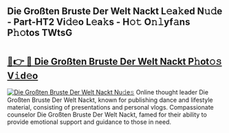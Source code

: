 ## Die Großten Bruste Der Welt Nackt L𝚎a𝚔ed N𝚞𝚍e - Part-HT2 Vi𝚍𝚎o L𝚎a𝚔s - H𝚘𝚝 O𝚗𝚕yf𝚊ns P𝚑𝚘tos TWtsG

# <h2><a href="http://kf5y8q.oniu.top/?m=Die+Gro%c3%9ften+Bruste+Der+Welt+Nackt">🔗👉 🔴 Die Großten Bruste Der Welt Nackt P𝚑ot𝚘𝚜 V𝚒d𝚎o</a></h2>

[![Die Großten Bruste Der Welt Nackt Nu𝚍e𝚜](https://i.imgur.com/0qMVB7G.gif)](http://kf5y8q.oniu.top/?m=Die+Gro%c3%9ften+Bruste+Der+Welt+Nackt)
Online thought leader Die Großten Bruste Der Welt Nackt, known for publishing dance and lifestyle material, consisting of presentations and personal vlogs. Compassionate counselor Die Großten Bruste Der Welt Nackt, famed for their ability to provide emotional support and guidance to those in need.  
